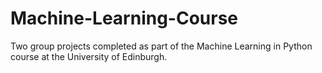 # Machine-Learning-Course
Two group projects completed as part of the Machine Learning in Python course at the University of Edinburgh. 
